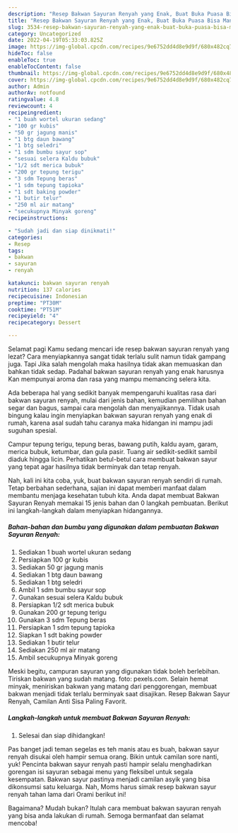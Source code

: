 ```yaml
---
description: "Resep Bakwan Sayuran Renyah yang Enak, Buat Buka Puasa Bisa Manjain Lidah"
title: "Resep Bakwan Sayuran Renyah yang Enak, Buat Buka Puasa Bisa Manjain Lidah"
slug: 3534-resep-bakwan-sayuran-renyah-yang-enak-buat-buka-puasa-bisa-manjain-lidah
category: Uncategorized
date: 2022-04-19T05:33:03.825Z
image: https://img-global.cpcdn.com/recipes/9e6752dd4d8e9d9f/680x482cq70/bakwan-sayuran-renyah-foto-resep-utama.jpg
hideToc: false
enableToc: true
enableTocContent: false
thumbnail: https://img-global.cpcdn.com/recipes/9e6752dd4d8e9d9f/680x482cq70/bakwan-sayuran-renyah-foto-resep-utama.jpg
cover: https://img-global.cpcdn.com/recipes/9e6752dd4d8e9d9f/680x482cq70/bakwan-sayuran-renyah-foto-resep-utama.jpg
author: Admin
authorAv: notfound
ratingvalue: 4.8
reviewcount: 4
recipeingredient:
- "1 buah wortel ukuran sedang"
- "100 gr kubis"
- "50 gr jagung manis"
- "1 btg daun bawang"
- "1 btg seledri"
- "1 sdm bumbu sayur sop"
- "sesuai selera Kaldu bubuk"
- "1/2 sdt merica bubuk"
- "200 gr tepung terigu"
- "3 sdm Tepung beras"
- "1 sdm tepung tapioka"
- "1 sdt baking powder"
- "1 butir telur"
- "250 ml air matang"
- "secukupnya Minyak goreng"
recipeinstructions:

- "Sudah jadi dan siap dinikmati!"
categories:
- Resep
tags:
- bakwan
- sayuran
- renyah

katakunci: bakwan sayuran renyah 
nutrition: 137 calories
recipecuisine: Indonesian
preptime: "PT30M"
cooktime: "PT51M"
recipeyield: "4"
recipecategory: Dessert

---
```



Selamat pagi Kamu sedang mencari ide resep bakwan sayuran renyah yang lezat? Cara menyiapkannya sangat tidak terlalu sulit namun tidak gampang juga. Tapi Jika salah mengolah maka hasilnya tidak akan memuaskan dan bahkan tidak sedap. Padahal bakwan sayuran renyah yang enak harusnya Kan mempunyai aroma dan rasa yang mampu memancing selera kita.


Ada beberapa hal yang sedikit banyak mempengaruhi kualitas rasa dari bakwan sayuran renyah, mulai dari jenis bahan, kemudian pemilihan bahan segar dan bagus, sampai cara mengolah dan menyajikannya. Tidak usah bingung kalau ingin menyiapkan bakwan sayuran renyah yang enak di rumah, karena asal sudah tahu caranya maka hidangan ini mampu jadi suguhan spesial.

Campur tepung terigu, tepung beras, bawang putih, kaldu ayam, garam, merica bubuk, ketumbar, dan gula pasir. Tuang air sedikit-sedikit sambil diaduk hingga licin. Perhatikan betul-betul cara membuat bakwan sayur yang tepat agar hasilnya tidak berminyak dan tetap renyah.


Nah, kali ini kita coba, yuk, buat bakwan sayuran renyah sendiri di rumah. Tetap berbahan sederhana, sajian ini dapat memberi manfaat dalam membantu menjaga kesehatan tubuh kita. Anda dapat membuat Bakwan Sayuran Renyah memakai 15 jenis bahan dan 0 langkah pembuatan. Berikut ini langkah-langkah dalam menyiapkan hidangannya.

<!--inarticleads1-->

##### Bahan-bahan dan bumbu yang digunakan dalam pembuatan Bakwan Sayuran Renyah:

1. Sediakan 1 buah wortel ukuran sedang
1. Persiapkan 100 gr kubis
1. Sediakan 50 gr jagung manis
1. Sediakan 1 btg daun bawang
1. Sediakan 1 btg seledri
1. Ambil 1 sdm bumbu sayur sop
1. Gunakan sesuai selera Kaldu bubuk
1. Persiapkan 1/2 sdt merica bubuk
1. Gunakan 200 gr tepung terigu
1. Gunakan 3 sdm Tepung beras
1. Persiapkan 1 sdm tepung tapioka
1. Siapkan 1 sdt baking powder
1. Sediakan 1 butir telur
1. Sediakan 250 ml air matang
1. Ambil secukupnya Minyak goreng


Meski begitu, campuran sayuran yang digunakan tidak boleh berlebihan. Tiriskan bakwan yang sudah matang. foto: pexels.com. Selain hemat minyak, meniriskan bakwan yang matang dari penggorengan, membuat bakwan menjadi tidak terlalu berminyak saat disajikan. Resep Bakwan Sayur Renyah, Camilan Anti Sisa Paling Favorit. 

<!--inarticleads2-->

##### Langkah-langkah untuk membuat Bakwan Sayuran Renyah:


1. Selesai dan siap dihidangkan!

Pas banget jadi teman segelas es teh manis atau es buah, bakwan sayur renyah disukai oleh hampir semua orang. Bikin untuk camilan sore nanti, yuk! Pencinta bakwan sayur renyah pasti hampir selalu menghadirkan gorengan isi sayuran sebagai menu yang fleksibel untuk segala kesempatan. Bakwan sayur pastinya menjadi camilan asyik yang bisa dikonsumsi satu keluarga. Nah, Moms harus simak resep bakwan sayur renyah tahan lama dari Orami berikut ini! 

Bagaimana? Mudah bukan? Itulah cara membuat bakwan sayuran renyah yang bisa anda lakukan di rumah. Semoga bermanfaat dan selamat mencoba!
